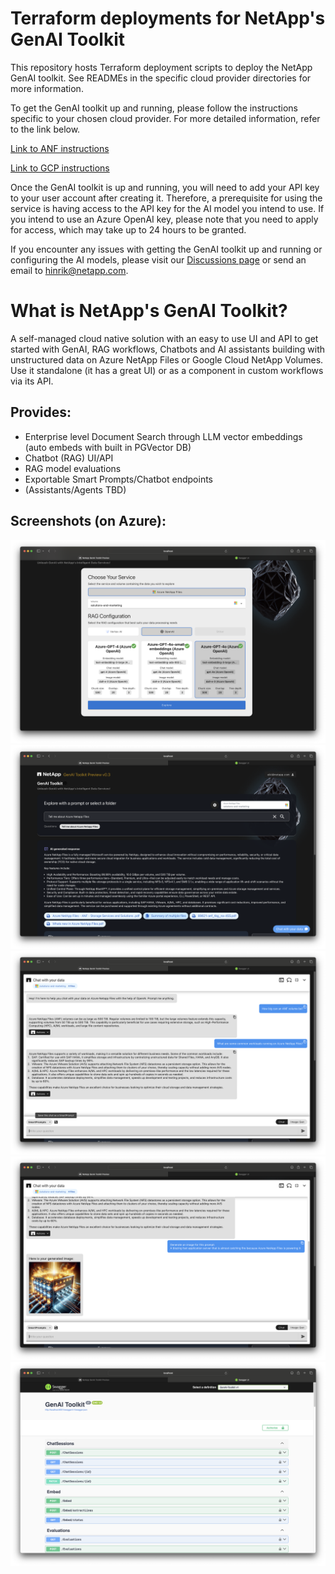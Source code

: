 # Terraform deployments for NetApp's GenAI Toolkit
This repository hosts Terraform deployment scripts to deploy the NetApp GenAI toolkit. See READMEs in the specific cloud provider directories for more information. 

To get the GenAI toolkit up and running, please follow the instructions specific to your chosen cloud provider. For more detailed information, refer to the link below.

[Link to ANF instructions](anf/README.md)

[Link to GCP instructions](gcp/README.md)

Once the GenAI toolkit is up and running, you will need to add your API key to your user account after creating it. Therefore, a prerequisite for using the service is having access to the API key for the AI model you intend to use. If you intend to use an Azure OpenAI key, please note that you need to apply for access, which may take up to 24 hours to be granted.

If you encounter any issues with getting the GenAI toolkit up and running or configuring the AI models, please visit our [Discussions page](https://github.com/NetAppLabs/genai-toolkit-terraform-deployment/discussions) or send an email to hinrik@netapp.com.

# What is NetApp's GenAI Toolkit?

A self-managed cloud native solution with an easy to use UI and API to get started with GenAI, RAG workflows, Chatbots and AI assistants building with unstructured data on Azure NetApp Files or Google Cloud NetApp Volumes. Use it standalone (it has a great UI) or as a component in custom workflows via its API.

## Provides:
- Enterprise level Document Search through LLM vector embeddings (auto embeds with built in PGVector DB)
- Chatbot (RAG) UI/API
- RAG model evaluations
- Exportable Smart Prompts/Chatbot endpoints
- (Assistants/Agents TBD)

## Screenshots (on Azure):
![Services](images/services.png)
![Search](images/search.png)
![Save Smart Prompt](images/savesmartprompt.png)
![Image Generation](images/image-generation.png)
![API](images/api.png)

